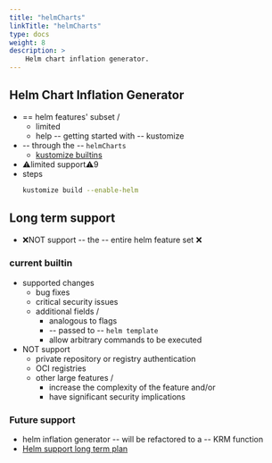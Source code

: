 ```yaml
---
title: "helmCharts"
linkTitle: "helmCharts"
type: docs
weight: 8
description: >
    Helm chart inflation generator.
---
```


[kustomize builtins]: https://kubectl.docs.kubernetes.io/references/kustomize/builtins/#_helmchartinflationgenerator_
[Helm support long term plan]: https://github.com/kubernetes-sigs/kustomize/issues/4401

## Helm Chart Inflation Generator

* == helm features' subset /
  * limited 
  * help -- getting started with -- kustomize
* -- through the -- `helmCharts`
  * [kustomize builtins]
* ⚠️limited support⚠️9  
* steps
    ```sh
    kustomize build --enable-helm
    ```

## Long term support
 
* ❌NOT support -- the -- entire helm feature set ❌

### current builtin
* supported changes
  - bug fixes
  - critical security issues
  - additional fields / 
    - analogous to flags
    - -- passed to -- `helm template`
    - allow arbitrary commands to be executed
* NOT support
  - private repository or registry authentication
  - OCI registries
  - other large features / 
    - increase the complexity of the feature and/or
    - have significant security implications

### Future support
* helm inflation generator -- will be refactored to a -- KRM function 
* [Helm support long term plan]
